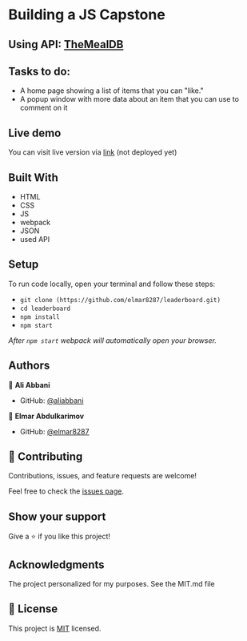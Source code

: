 # Building a JS Capstone 
## Using API: [TheMealDB](https://www.themealdb.com/api.php)

## Tasks to do:

- A home page showing a list of items that you can "like."
- A popup window with more data about an item that you can use to comment on it
## Live demo

You can visit live version via [link](#) (not deployed yet)

<!-- ![Screen Shot](./src/screen-shot.PNG) -->

## Built With

- HTML
- CSS
- JS
- webpack
- JSON
- used API

## Setup
To run code locally, open your terminal and follow these steps:

- `git clone (https://github.com/elmar8287/leaderboard.git)`
- `cd leaderboard` 
- `npm install`
- `npm start` 
  
*After `npm start` webpack will automatically open your browser.*

## Authors

👤 **Ali Abbani**

- GitHub: [@aliabbani](https://github.com/aliabbani)

👤 **Elmar Abdulkarimov**

- GitHub: [@elmar8287](https://github.com/elmar8287)


## 🤝 Contributing

Contributions, issues, and feature requests are welcome!

Feel free to check the [issues page](../../issues/).

## Show your support

Give a ⭐️ if you like this project!

## Acknowledgments

The project personalized for my  purposes. See the MIT.md file

## 📝 License

This project is [MIT](./MIT.md) licensed.

